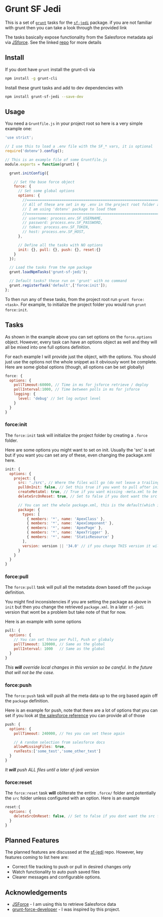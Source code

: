 # Grunt SF Jedi

This is a set of [`grunt`][grunt] tasks for the [`sf-jedi`][sf-jedi] package.
if you are not familiar with grunt then you can take a look
through the provided link

The tasks basically expose functionality from the
Salesforce metadata api via [JSforce][jsforce].
See the linked [repo][sf-jedi] for more details

## Install

If you dont have `grunt` install the grunt-cli via

```sh
npm install -g grunt-cli
```

Install these grunt tasks and add to dev dependencies  with

```sh
npm install grunt-sf-jedi --save-dev
```

## Usage  

You need a `Gruntfile.js` in your project root so here is
a very simple example one:

```javascript
'use strict';

// I use this to load a .env file with the SF_* vars, it is optional
require('dotenv').config();

// This is an example file of some Gruntfile.js
module.exports = function(grunt) {

  grunt.initConfig({

    // Set the base force object
    force: {
      // Set some global options
      options: {
        //=============================================================
        // All of these are set in my .env in the project root folder and
        // I am using 'dotenv' package to load them
        //=============================================================
        // username: process.env.SF_USERNAME,
        // password: process.env.SF_PASSWORD,
        // token: process.env.SF_TOKEN,
        // host: process.env.SF_HOST,
      },

      // Define all the tasks with NO options
      init: {}, pull: {}, push: {}, reset:{}
    }
  });

  // Load the tasks from the npm package
  grunt.loadNpmTasks('grunt-sf-jedi');

  // Default tasks? these run on 'grunt' with no command
  grunt.registerTask('default',['force:init']);
};
```

To then run any of these tasks, from the project root run `grunt force:<task>`.
For example, to initialize the project folder you would run `grunt force:init`.

## Tasks

As shown in the example above you can set options on the `force.options` object. However, every task can have an options object as well and they will all be mixed into one full options definition.

For each example I will provide just the object, with the options. You should just use the options not the whole snippet as it obviously wont be complete. Here are some global options (though, all options can be set globally)

```javascript
force: {
  options: {
    pollTimeout:60000, // Time in ms for jsforce retrieve / deploy
    pollInterval:1000, // Time between polls in ms for jsforce
    logging: {
      level: 'debug' // Set log output level
    }
  }
}
```

### force:init

The `force:init` task will initialize the project folder by creating a `.force` folder.

Here are some options you might want to set on init. Usually the 'src' is set but if you want you can set any of these, even changing the package.xml here.

```javascript
init: {
  options: {
    project: {
      src: './src', // Where the files will go (do not leave a trailing /)
      pullOnInit: false, // Set this true if you want to pull after initialising
      createMetaXml: true, // True if you want missing -meta.xml to be created
      deleteSrcOnReset: true, // Set to false if you dont want the src folder to be reset

      // You can set the whole package.xml, this is the default(which is set for you)
      package: {
        types: [
          { members: '*', name: 'ApexClass' },
          { members: '*', name: 'ApexComponent' },
          { members: '*', name: 'ApexPage' },
          { members: '*', name: 'ApexTrigger' },
          { members: '*', name: 'StaticResource' }
        ],
        version: version || '34.0' // if you change THIS version it will be used
      }
    }
  }
}
```

### force:pull

The `force:pull` task will pull all the metadata down based off the `package` definition.

You might find inconsistencies if you are setting the package as above in `init` but then you change the retrieved `package.xml`. In a later `sf-jedi` version that wont be a problem but take note of that for now.

Here is an example with some options

```javascript
pull: {
  options: {
    // You can set these per Pull, Push or globaly
    pollTimeout: 120000, // Same as the global
    pollInterval: 1000   // Same as the global
  }
}
```

_This **will** override local changes in this version so be careful.
In the future that will not be the case._

### force:push

The `force:push` task will push all the meta data up to the org based again off the `package` definition.

Here is an example for push, note that there are a lot of options that you can set if you look at [the salesforce reference][sf-deploy] you can provide all of those

```javascript
push: {
  options: {
    pollTimeout: 240000, // Yes you can set these again

    // A random selection from salesforce docs
    allowMissingFiles: true,
    runTests:['some_test','some_other_test']
  }
}
```

_It **will** push ALL files until a later sf-jedi version_

### force:reset

The `force:reset` task **will** obliterate the entire `.force/` folder and potentially the `src` folder unless configured with an option. Here is an example

```javascript
reset:{
  options: {
    deleteSrcOnReset: false, // Set to false if you dont want the src folder to be reset
  }
}
```

## Planned Features

The planned features are discussed at the [sf-jedi][sf-jedi] repo.
However, key features coming to list here are:

- Correct file tracking to push or pull in desired changes only
- Watch functionality to auto push saved files
- Clearer messages and configurable options.

## Acknowledgements

- [JSForce][jsforce] - I am using this to retrieve Salesforce data
- [grunt-force-developer][gfd] - I was inspired by this project.

[jsforce]:https://jsforce.github.io/
[grunt-sf-jedi]:https://github.com/lessonteacher/grunt-sf-jedi
[grunt]:http://gruntjs.com/
[sf-jedi]:https://github.com/lessonteacher/sf-jedi
[gfd]:https://github.com/jkentjnr/grunt-force-developer
[sf-deploy]:https://developer.salesforce.com/docs/atlas.en-us.api_meta.meta/api_meta/meta_deploy.htm#deploy_options
